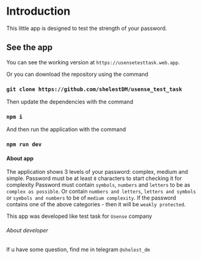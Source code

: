 # Introduction
This little app is designed to test the strength of your password.

## See the app
You can see the working version at `https://usensetesttask.web.app`.

Or you can download the repository using the command
### `git clone https://github.com/shelestDM/usense_test_task` 

Then update the dependencies with the command

### `npm i`

And then run the application with the command

### `npm run dev`

#### About app
The application shows 3 levels of your password: complex, medium and simple.
Password must be at least `8` characters to start checking it for complexity
Password must contain `symbols`, `numbers` and `letters` to be as `complex as possible`.
Or contain `numbers and letters`, `letters and symbols` or `symbols and numbers` to be of `medium complexity`.
If the password contains one of the above categories - then it will be `weakly protected`.

This app was developed like test task for `Usense` company

###### About developer

If u have some question, find me in telegram `@shelest_dm`
